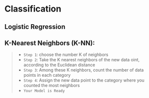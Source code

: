 # Classification

## Logistic Regression


## K-Nearest Neighbors (K-NN):
>+ `Step 1`: choose the number K of neighbors
>+ `Step 2`: Take the K nearest neighbors of the new data oint, according to the Euclidean distance
>+ `Step 3`: Among these K neighbors, count the number of data points in each category
>+ `Step 4`: Assign the new data point to the category where you counted the most neighbors
>+ `Your Model is Ready`
